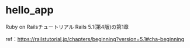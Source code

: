 # hello_app

Ruby on Railsチュートリアル Rails 5.1(第4版)の第1章

ref：https://railstutorial.jp/chapters/beginning?version=5.1#cha-beginning
